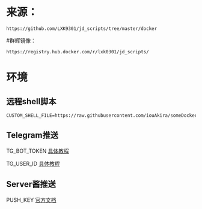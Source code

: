 # 来源：
````
https://github.com/LXK9301/jd_scripts/tree/master/docker
````


#群辉镜像：
````
https://registry.hub.docker.com/r/lxk0301/jd_scripts/
````


# 环境
## 远程shell脚本
````
CUSTOM_SHELL_FILE=https://raw.githubusercontent.com/iouAkira/someDockerfile/master/jd_scripts/shell_script_mod.sh
````

## Telegram推送
TG_BOT_TOKEN        [具体教程](https://github.com/LXK9301/jd_scripts/blob/master/backUp/TG_PUSH.md) 

TG_USER_ID          [具体教程](https://github.com/LXK9301/jd_scripts/blob/master/backUp/TG_PUSH.md) 



## Server酱推送
PUSH_KEY            [官方文档](http://sc.ftqq.com/3.version)  
